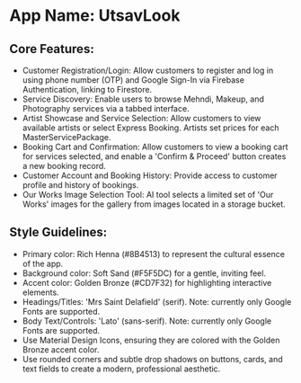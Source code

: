 # **App Name**: UtsavLook

## Core Features:

- Customer Registration/Login: Allow customers to register and log in using phone number (OTP) and Google Sign-In via Firebase Authentication, linking to Firestore.
- Service Discovery: Enable users to browse Mehndi, Makeup, and Photography services via a tabbed interface.
- Artist Showcase and Service Selection: Allow customers to view available artists or select Express Booking.  Artists set prices for each MasterServicePackage.
- Booking Cart and Confirmation: Allow customers to view a booking cart for services selected, and enable a 'Confirm & Proceed' button creates a new booking record.
- Customer Account and Booking History: Provide access to customer profile and history of bookings.
- Our Works Image Selection Tool: AI tool selects a limited set of 'Our Works' images for the gallery from images located in a storage bucket.

## Style Guidelines:

- Primary color: Rich Henna (#8B4513) to represent the cultural essence of the app.
- Background color: Soft Sand (#F5F5DC) for a gentle, inviting feel.
- Accent color: Golden Bronze (#CD7F32) for highlighting interactive elements.
- Headings/Titles: 'Mrs Saint Delafield' (serif). Note: currently only Google Fonts are supported.
- Body Text/Controls: 'Lato' (sans-serif). Note: currently only Google Fonts are supported.
- Use Material Design Icons, ensuring they are colored with the Golden Bronze accent color.
- Use rounded corners and subtle drop shadows on buttons, cards, and text fields to create a modern, professional aesthetic.